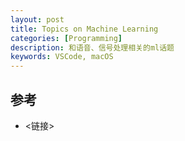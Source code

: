 ```yaml
---
layout: post
title: Topics on Machine Learning
categories: [Programming]
description: 和语音、信号处理相关的ml话题
keywords: VSCode, macOS
---
```



## 参考

- <链接>
